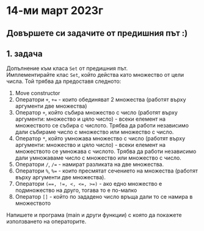# 14-ми март 2023г

## Довършете си задачите от предишния път :)

## 1. задача
Допълнение към класа `Set` от предишния път.   
Имплементирайте клас `Set`, който действа като множество от цели числа. Той трябва да предоставя следното: 
1. Move constructor
2. Оператори `+`, `+=` - които обединяват 2 множества (работят върху аргументи две множества)
3. Оператор `+`, който събира множество с число (работят върху аргументи: множество и цяло число) - всеки елемент на множеството се събира с числото. Трябва да работи независимо дали събираме число с множество или множество с число.
4. Оператор `*`, който умножава множество с число (работят върху аргументи: множество и цяло число) - всеки елемент на множеството се умножава с числото. Трябва да работи независимо дали умножаваме число с множество или множество с число.
5. Оператори `/`, `/=` - намират разликата на две множества.
6. Оператори `%`, `%=` - които пресмятат сечението на множества (работят върху аргументи две множества).
7. Оператори `(==, !=, <, <=, >=)` - ако едно множество е подмножество на друго, тогава то е по-малко
8. Оператор `[]` - който по зададенo число връща дали то се намира в множеството

Напишете и програма (main и други функции) с която да покажете използването на операторите.
